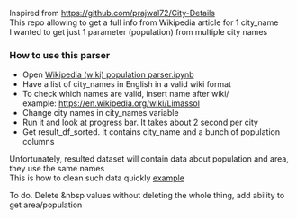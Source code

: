 Inspired from https://github.com/prajwal72/City-Details <br >
This repo allowing to get a full info from Wikipedia article for 1 city_name <br >
I wanted to get just 1 parameter (population) from multiple city names

### How to use this parser
* Open [Wikipedia (wiki) population parser.ipynb]()
* Have a list of city_names in English in a valid wiki format <br >
* To check which names are valid, insert name after wiki/ <br >
example:
https://en.wikipedia.org/wiki/Limassol
* Change city names in city_names variable
* Run it and look at progress bar. It takes about 2 second per city
* Get result_df_sorted. It contains city_name and a bunch of population columns

Unfortunately, resulted dataset will contain data about population and area, they use the same names <br >
This is how to clean such data quickly [example](https://docs.google.com/spreadsheets/d/1-8ECzjb8rjlTTc9BUJQxNiSKWHopB2tw0X9NdC_fdl8/edit?usp=sharing)

To do. Delete &nbsp values without deleting the whole thing, add ability to get area/population